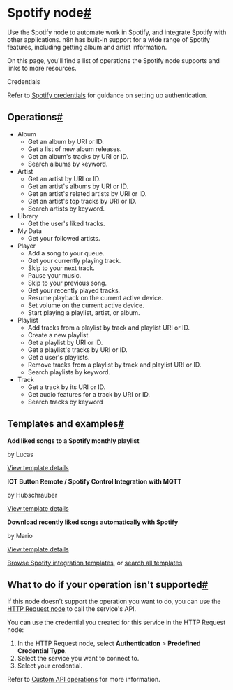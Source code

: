 [](https://github.com/n8n-io/n8n-docs/edit/main/docs/integrations/builtin/app-nodes/n8n-nodes-base.spotify.md "Edit this page")

# Spotify node[#](#spotify-node "Permanent link")

Use the Spotify node to automate work in Spotify, and integrate Spotify with other applications. n8n has built-in support for a wide range of Spotify features, including getting album and artist information.

On this page, you'll find a list of operations the Spotify node supports and links to more resources.

Credentials

Refer to [Spotify credentials](../../credentials/spotify/) for guidance on setting up authentication.

## Operations[#](#operations "Permanent link")

*   Album
    *   Get an album by URI or ID.
    *   Get a list of new album releases.
    *   Get an album's tracks by URI or ID.
    *   Search albums by keyword.
*   Artist
    *   Get an artist by URI or ID.
    *   Get an artist's albums by URI or ID.
    *   Get an artist's related artists by URI or ID.
    *   Get an artist's top tracks by URI or ID.
    *   Search artists by keyword.
*   Library
    *   Get the user's liked tracks.
*   My Data
    *   Get your followed artists.
*   Player
    *   Add a song to your queue.
    *   Get your currently playing track.
    *   Skip to your next track.
    *   Pause your music.
    *   Skip to your previous song.
    *   Get your recently played tracks.
    *   Resume playback on the current active device.
    *   Set volume on the current active device.
    *   Start playing a playlist, artist, or album.
*   Playlist
    *   Add tracks from a playlist by track and playlist URI or ID.
    *   Create a new playlist.
    *   Get a playlist by URI or ID.
    *   Get a playlist's tracks by URI or ID.
    *   Get a user's playlists.
    *   Remove tracks from a playlist by track and playlist URI or ID.
    *   Search playlists by keyword.
*   Track
    *   Get a track by its URI or ID.
    *   Get audio features for a track by URI or ID.
    *   Search tracks by keyword

## Templates and examples[#](#templates-and-examples "Permanent link")

**Add liked songs to a Spotify monthly playlist**

by Lucas

[View template details](https://n8n.io/workflows/1074-add-liked-songs-to-a-spotify-monthly-playlist/)

**IOT Button Remote / Spotify Control Integration with MQTT**

by Hubschrauber

[View template details](https://n8n.io/workflows/2383-iot-button-remote-spotify-control-integration-with-mqtt/)

**Download recently liked songs automatically with Spotify**

by Mario

[View template details](https://n8n.io/workflows/2285-download-recently-liked-songs-automatically-with-spotify/)

[Browse Spotify integration templates](https://n8n.io/integrations/spotify/), or [search all templates](https://n8n.io/workflows/)

## What to do if your operation isn't supported[#](#what-to-do-if-your-operation-isnt-supported "Permanent link")

If this node doesn't support the operation you want to do, you can use the [HTTP Request node](../../core-nodes/n8n-nodes-base.httprequest/) to call the service's API.

You can use the credential you created for this service in the HTTP Request node:

1.  In the HTTP Request node, select **Authentication** > **Predefined Credential Type**.
2.  Select the service you want to connect to.
3.  Select your credential.

Refer to [Custom API operations](../../../custom-operations/) for more information.